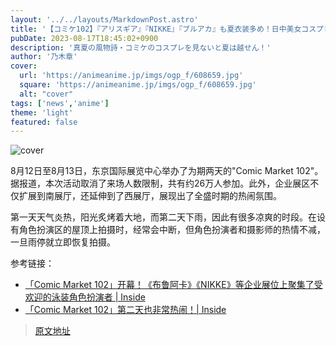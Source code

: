 ```yaml
---
layout: '../../layouts/MarkdownPost.astro'
title: '【コミケ102】『アリスギア』『NIKKE』『ブルアカ』も夏衣装多め！日中美女コスプレイヤーによるゲームキャラ15選【写真70枚】'
pubDate: 2023-08-17T18:45:02+0900
description: '真夏の風物詩・コミケのコスプレを見ないと夏は越せん！'
author: '乃木章'
cover:
  url: 'https://animeanime.jp/imgs/ogp_f/608659.jpg'
  square: 'https://animeanime.jp/imgs/ogp_f/608659.jpg'
  alt: "cover"
tags: ['news','anime']
theme: 'light'
featured: false
---
```

![cover](https://animeanime.jp/imgs/ogp_f/608659.jpg)

8月12日至8月13日，东京国际展览中心举办了为期两天的"Comic Market 102"。据报道，本次活动取消了来场人数限制，共有约26万人参加。此外，企业展区不仅扩展到南展厅，还延伸到了西展厅，展现出了全盛时期的热闹氛围。

第一天天气炎热，阳光炙烤着大地，而第二天下雨，因此有很多凉爽的时段。在设有角色扮演区的屋顶上拍摄时，经常会中断，但角色扮演者和摄影师的热情不减，一旦雨停就立即恢复拍摄。

参考链接：
- [「Comic Market 102」开幕！《布鲁阿卡》《NIKKE》等企业展位上聚集了受欢迎的泳装角色扮演者 | Inside](https://www.inside-games.jp/article/2023/08/12/147799.html)
- [「Comic Market 102」第二天也非常热闹！| Inside](https://www.inside-games.jp/article/2023/08/13/147817.html)

>[原文地址](https://animeanime.jp/article/2023/08/17/79329.html)  